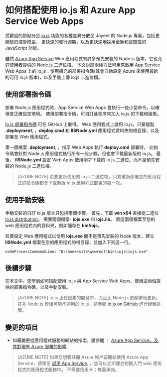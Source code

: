<properties 
    pageTitle="如何搭配使用 io.js 和 Azure App Service Web Apps" 
    description="了解如何搭配使用 Azure App Service 中的 Web 應用程式和 io.js。" 
    services="app-service\web" 
    documentationCenter="nodejs" 
    authors="rmcmurray" 
    manager="wpickett" 
    editor=""/>

<tags 
    ms.service="app-service-web" 
    ms.workload="web" 
    ms.tgt_pltfrm="na" 
    ms.devlang="nodejs" 
    ms.topic="article" 
    ms.date="11/20/2015"
    ms.author="robmcm" />

# 如何搭配使用 io.js 和 Azure App Service Web Apps

受歡迎的節點分岔 [io.js] 功能的各種差異分散至 Joyent 的 Node.js 專案，包括更開放的控管模型、 更快速的發行週期，以及更快速地採用全新和實驗性的 JavaScript 功能。

雖然 [Azure App Service](http://go.microsoft.com/fwlink/?LinkId=529714) Web 應用程式有許多預先安裝的 Node.js 版本，它也允許使用者提供的 Node.js 二進位檔。 本文討論兩種方法可用來啟用 App Service Web Apps 上的 io.js：使用擴充的部署指令碼(其會自動設定 Azure 來使用最新的可用 io.js 版本)，以及手動上傳 io.js 二進位檔。 

<a id="deploymentscript"></a>
## 使用部署指令碼

部署 Node.js 應用程式時，App Service Web Apps 會執行一些小型命令，以確保會正確設定環境。 使用部署指令碼，可自訂此程序來加入 io.js 的下載和組態。

 [Io.js 部署指令碼](https://github.com/felixrieseberg/iojs-azure) 可在 GitHub 上取得。 Web 應用程式上啟用 io.js，只要複製 **.deployment**, ，**deploy.cmd** 和 **IISNode.yml** 應用程式資料夾的根目錄，以及部署至 Web 應用程式。  

第一個檔案 **.deployment**, ，指示 Web Apps 執行 **deploy.cmd** 部署時。 此指令碼會針對 Node.js 應用程式執行所有一般步驟，但也會下載最新版的 io.js。 最後， **IISNode.yml** 設定 Web Apps 使用剛才下載的 io.js 二進位，而不是預先安裝的 Node.js 二進位檔。

> [AZURE.NOTE] 若要更新使用的 io.js 二進位檔，只要重新部署您的應用程式的指令碼都會下載新版 io.js 應用程式部署的每一次。

<a id="manualinstallation"></a>
## 使用手動安裝

手動安裝的自訂 io.js 版本只包括兩個步驟。 首先，下載 **win x64** 直接從二進位 [io.js distribution]。 需要兩個檔案- **iojs.exe** 和 **iojs.lib**。 將這兩個檔案至您的 web 應用程式內的資料夾，例如儲存在 **bin/iojs**。

若要設定 Web 應用程式以使用 **iojs.exe** 而不是預先安裝的 Node 版本，建立 **IISNode.yml** 檔案在您的應用程式的根目錄，並加入下列這一行。

    nodeProcessCommandLine: "D:\home\site\wwwroot\bin\iojs\iojs.exe"

<a id="nextsteps"></a>
## 後續步驟

在本文中，您學到如何搭配使用 io.js 與 App Service Web Apps、使用這兩個提供的部署指令碼，以及手動安裝。 

> [AZURE.NOTE] io.js 正在密集的開發中，而且比 Node.js 更頻繁地更新。 許多 Node.js 模組可能不適用於 io.js，請參閱 [io.js on GitHub] 進行疑難排解。

## 變更的項目
* 如需變更從應用程式服務的網站的指南，請參閱 ︰ [Azure App Service，及其對現有 Azure 服務的影響](http://go.microsoft.com/fwlink/?LinkId=529714)

>[AZURE.NOTE] 如果您想要註冊 Azure 帳戶前開始使用 Azure App Service，請移至 [試用 App Service](http://go.microsoft.com/fwlink/?LinkId=523751), ，您可以立即建立短期入門 web 應用程式的應用程式服務中。 不需要信用卡；無需承諾。

[io.js]: https://iojs.org
[io.js distribution]: https://iojs.org/dist/
[io.js on GitHub]: https://github.com/iojs/io.js
[io.js Deployment Script]: https://github.com/felixrieseberg/iojs-azure
 

